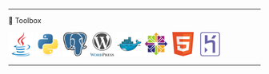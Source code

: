 

---
🧰 Toolbox
<p>
<img src="https://github.com/devicons/devicon/blob/master/icons/java/java-original.svg" alt = "Java Logo" width="50" height ="50"/>
<img src="https://github.com/devicons/devicon/blob/master/icons/python/python-original.svg"alt = "Python Logo" width="50" height ="50"/>
<img src="https://github.com/devicons/devicon/blob/master/icons/postgresql/postgresql-original.svg" alt = "Postgresql Logo"width="50" height ="50"/>
<img src="https://github.com/devicons/devicon/blob/master/icons/wordpress/wordpress-original.svg"alt = "Wordpress Logo" width="50" height ="50"/>
<img src="https://github.com/devicons/devicon/blob/master/icons/docker/docker-original.svg"alt = "Docker Logo" width="50" height ="50"/>
<img src="https://github.com/devicons/devicon/blob/master/icons/centos/centos-original.svg" alt = "Centos Logo"width="50" height ="50"/>
<img src="https://github.com/devicons/devicon/blob/master/icons/html5/html5-original.svg" alt = "HTML5 Logo"width="50" height ="50"/>
<img src="https://github.com/devicons/devicon/blob/master/icons/heroku/heroku-original.svg" alt = "Heroku Logo"width="50" height ="50"/>

 </p>
 
---

<!--
**Syoxz/Syoxz** is a ✨ _special_ ✨ repository because its `README.md` (this file) appears on your GitHub profile.

Here are some ideas to get you started:

- 🔭 I’m currently working on ...
- 🌱 I’m currently learning ...
- 👯 I’m looking to collaborate on ...
- 🤔 I’m looking for help with ...
- 💬 Ask me about ...
- 📫 How to reach me: ...
- 😄 Pronouns: ...
- ⚡ Fun fact: ...
-->
